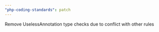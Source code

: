 ```yaml
---
"php-coding-standards": patch
---
```


Remove UselessAnnotation type checks due to conflict with other rules
